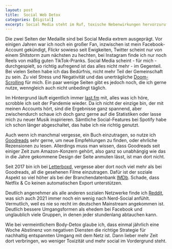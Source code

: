 ```yaml
---
layout: post
title:  Social Web Detox
categories: [digital]
excerpt: Social Media steht im Ruf, toxische Nebenwirkungen hervorzurufen. Daher nehmen Nutzer öfter mal eine Auszeit. Es gibt aber auch weniger toxische Seiten, dann braucht es auch keine jährlichen Auszeiten.
---
```


Die zwei Seiten der Medaille sind bei Social Media extrem ausgeprägt. Vor einigen Jahren war ich noch ein großer Fan, inzwischen ist mein Facebook-Account gekündigt, Flickr sowieso seit Ewigkeiten, Twitter scheint nur von einem Shitstorm zum nächsten zu hechten, bei Instagram finde ich nur noch Reels von mäßig guten TikTok-Pranks. Social Media scheint - für mich - durchgespielt, so richtig aufregend ist das alles nicht mehr - im Gegenteil. Bei vielen Seiten habe ich das Bedürfnis, nicht mehr Teil der Gemeinschaft zu sein. Zu viel Stress und Negativität und das unerträgliche [Doom-Scrolling](https://www.deutschlandfunkkultur.de/doomscrolling-warum-negative-schlagzeilen-uns-nicht-100.html) für mich.
 Ein paar wenige Seiten gibt es jedoch noch, die ich gerne nutze, wenngleich auch nicht unbedingt täglich.

Im Hintergrund läuft eigentlich immer [last.fm](https://www.last.fm/de/user/HerrHochhaus) mit, alles was ich höre, scrobble ich seit der Pandemie wieder. Da ich nicht der einzige bin, der mit meinen Accounts hört, sind die Ergebnisse ganz spannend, aber zwischendurch schaue ich doch ganz gerne auf die Statistiken oder lasse mich zu neuer Musik inspirieren. Sämtliche Social-Features bei Spotify habe ich schon länger abgeschaltet, das habe ich nie richtig genutzt.

Auch wenn ich manchmal vergesse, ein Buch einzutragen, so nutze ich [Goodreads](https://www.goodreads.com/author/show/13695629.Stephan_Hochhaus) sehr gerne, um neue Empfehlungen zu finden, oder ehrliche Rezensionen zu lesen. Allerdings muss man wissen, dass Goodreads seit einiger Zeit zum Amazon-Konzern gehört, also ganz so unabhängig wie das in die Jahre gekommene Design der Seite anmuten lässt, ist man dort nicht.

Seit 2017 bin ich bei [Letterboxd](https://letterboxd.com/feierabendyogi/), vergesse aber dort noch viel mehr als bei Goodreads, all die gesehenen Filme einzutragen. Dafür ist der soziale Aspekt so viel höher als bei der Branchendatenbank [IMDb](https://www.imdb.com). Schade, dass Netflix & Co keinen automatischen Export unterstützen.

Deutlich angenehmer als alle anderen sozialen Netzwerke finde ich [Reddit](https://www.reddit.com/user/yauh), was sich auch 2021 immer noch ein wenig nach Nerd-Social anfühlt. Vermutlich, weil es nie so recht im deutschen Mainstream angekommen ist. Deutlich bessere Umgangsformen als ehedem bei Facebook und unglaublich viele Gruppen, in denen jeder stundenlang abtauchen kann.

Wie bei vermeintlichem Body-Detox glaube ich, dass einmal jährlich eine Woche Abstinenz von negativen Diensten die richtige Strategie für nachhaltig entspannten Umgang mit dem Netz ist. Dann lieber mehr Zeit dort verbringen, wo weniger Toxizität und mehr social im Vordergrund steht.
